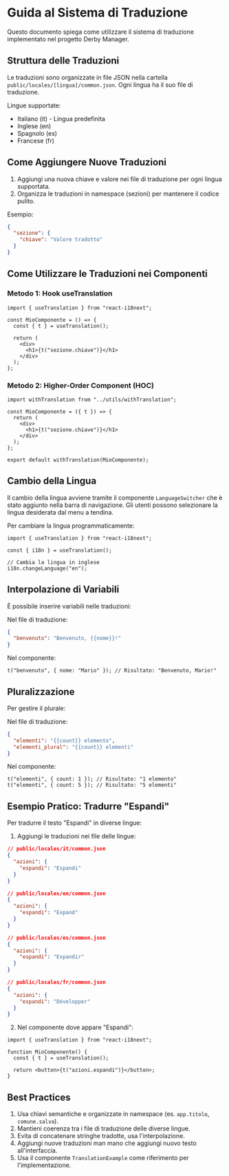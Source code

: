 # Guida al Sistema di Traduzione

Questo documento spiega come utilizzare il sistema di traduzione implementato nel progetto Derby Manager.

## Struttura delle Traduzioni

Le traduzioni sono organizzate in file JSON nella cartella `public/locales/[lingua]/common.json`. Ogni lingua ha il suo file di traduzione.

Lingue supportate:

- Italiano (it) - Lingua predefinita
- Inglese (en)
- Spagnolo (es)
- Francese (fr)

## Come Aggiungere Nuove Traduzioni

1. Aggiungi una nuova chiave e valore nei file di traduzione per ogni lingua supportata.
2. Organizza le traduzioni in namespace (sezioni) per mantenere il codice pulito.

Esempio:

```json
{
  "sezione": {
    "chiave": "Valore tradotto"
  }
}
```

## Come Utilizzare le Traduzioni nei Componenti

### Metodo 1: Hook useTranslation

```tsx
import { useTranslation } from "react-i18next";

const MioComponente = () => {
  const { t } = useTranslation();

  return (
    <div>
      <h1>{t("sezione.chiave")}</h1>
    </div>
  );
};
```

### Metodo 2: Higher-Order Component (HOC)

```tsx
import withTranslation from "../utils/withTranslation";

const MioComponente = ({ t }) => {
  return (
    <div>
      <h1>{t("sezione.chiave")}</h1>
    </div>
  );
};

export default withTranslation(MioComponente);
```

## Cambio della Lingua

Il cambio della lingua avviene tramite il componente `LanguageSwitcher` che è stato aggiunto nella barra di navigazione. Gli utenti possono selezionare la lingua desiderata dal menu a tendina.

Per cambiare la lingua programmaticamente:

```tsx
import { useTranslation } from "react-i18next";

const { i18n } = useTranslation();

// Cambia la lingua in inglese
i18n.changeLanguage("en");
```

## Interpolazione di Variabili

È possibile inserire variabili nelle traduzioni:

Nel file di traduzione:

```json
{
  "benvenuto": "Benvenuto, {{nome}}!"
}
```

Nel componente:

```tsx
t("benvenuto", { nome: "Mario" }); // Risultato: "Benvenuto, Mario!"
```

## Pluralizzazione

Per gestire il plurale:

Nel file di traduzione:

```json
{
  "elementi": "{{count}} elemento",
  "elementi_plural": "{{count}} elementi"
}
```

Nel componente:

```tsx
t("elementi", { count: 1 }); // Risultato: "1 elemento"
t("elementi", { count: 5 }); // Risultato: "5 elementi"
```

## Esempio Pratico: Tradurre "Espandi"

Per tradurre il testo "Espandi" in diverse lingue:

1. Aggiungi le traduzioni nei file delle lingue:

```json
// public/locales/it/common.json
{
  "azioni": {
    "espandi": "Espandi"
  }
}

// public/locales/en/common.json
{
  "azioni": {
    "espandi": "Expand"
  }
}

// public/locales/es/common.json
{
  "azioni": {
    "espandi": "Expandir"
  }
}

// public/locales/fr/common.json
{
  "azioni": {
    "espandi": "Développer"
  }
}
```

2. Nel componente dove appare "Espandi":

```tsx
import { useTranslation } from "react-i18next";

function MioComponente() {
  const { t } = useTranslation();

  return <button>{t("azioni.espandi")}</button>;
}
```

## Best Practices

1. Usa chiavi semantiche e organizzate in namespace (es. `app.titolo`, `comune.salva`).
2. Mantieni coerenza tra i file di traduzione delle diverse lingue.
3. Evita di concatenare stringhe tradotte, usa l'interpolazione.
4. Aggiungi nuove traduzioni man mano che aggiungi nuovo testo all'interfaccia.
5. Usa il componente `TranslationExample` come riferimento per l'implementazione.
